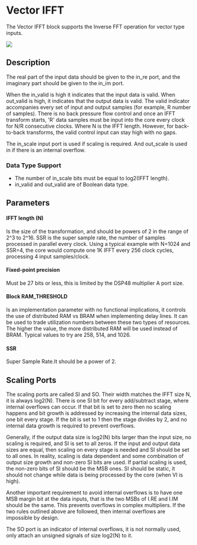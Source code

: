 # Vector IFFT

The Vector IFFT block supports the Inverse FFT operation for vector type inputs.

![](./Images/block.png)

## Description

The real part of the input data should be given to the in_re port, and
the imaginary part should be given to the in_im port.

When the in_valid is high it indicates that the input data is valid.
When out_valid is high, it indicates that the output data is valid.
The valid indicator accompanies every set of input and output samples
(for example, R number of samples). There is no back pressure flow
control and once an IFFT transform starts, 'R' data samples must be input
into the core every clock for N/R consecutive clocks. Where N is the IFFT
length. However, for back-to-back transforms, the valid control input
can stay high with no gaps.

The in_scale input port is used if scaling is required. And
out_scale is used in if there is an internal overflow.

### Data Type Support

- The number of in_scale bits must be equal to log2(IFFT length).
- in_valid and out_valid are of Boolean data type.

## Parameters

#### IFFT length (N) 
Is the size of the transformation, and should be powers
of 2 in the range of 2^3 to 2^16. SSR is the super sample rate, the
number of samples processed in parallel every clock. Using a typical
example with N=1024 and SSR=4, the core would compute one 1K IFFT every
256 clock cycles, processing 4 input samples/clock.

#### Fixed-point precision 
Must be 27 bits or less, this is
limited by the DSP48 multiplier A port size.

#### Block RAM_THRESHOLD 
Is an implementation parameter with no functional
implications, it controls the use of distributed RAM vs BRAM when
implementing delay lines. It can be used to trade utilization numbers
between these two types of resources. The higher the value, the more
distributed RAM will be used instead of BRAM. Typical values to try are
258, 514, and 1026.

#### SSR
Super Sample Rate.It should be a power of 2.


## Scaling Ports  
The scaling ports are called SI and SO. Their width matches the IFFT size
N, it is always log2(N). There is one SI bit for every add/subtract
stage, where internal overflows can occur. If that bit is set to zero
then no scaling happens and bit growth is addressed by increasing the
internal data sizes, one bit every stage. If the bit is set to 1
then the stage divides by 2, and no internal data growth is required to
prevent overflows.

Generally, if the output data size is log2(N) bits larger than the input
size, no scaling is required, and SI is set to all zeros. If the input
and output data sizes are equal, then scaling on every stage is needed
and SI should be set to all ones. In reality, scaling is data dependent
and some combination of output size growth and non-zero SI bits are
used. If partial scaling is used, the non-zero bits of SI should be the
MSB ones. SI should be static, it should not change while data is being
processed by the core (when VI is high).

Another important requirement to avoid internal overflows is to have one
MSB margin bit at the data inputs, that is the two MSBs of I.RE and I.IM
should be the same. This prevents overflows in complex multipliers. If
the two rules outlined above are followed, then internal overflows are
impossible by design.

The SO port is an indicator of internal overflows, it is not normally
used, only attach an unsigned signals of size log2(N) to it.
